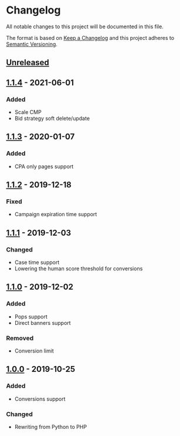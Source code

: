 # Changelog
All notable changes to this project will be documented in this file.

The format is based on [Keep a Changelog](https://keepachangelog.com/en/1.0.0/)
and this project adheres to [Semantic Versioning](https://semver.org/spec/v2.0.0.html).

## [Unreleased]

## [1.1.4] - 2021-06-01
### Added
- Scale CMP
- Bid strategy soft delete/update

## [1.1.3] - 2020-01-07
### Added 
- CPA only pages support

## [1.1.2] - 2019-12-18
### Fixed 
- Campaign expiration time support

## [1.1.1] - 2019-12-03
### Changed 
- Case time support
- Lowering the human score threshold for conversions

## [1.1.0] - 2019-12-02
### Added 
- Pops support
- Direct banners support
### Removed
- Conversion limit

## [1.0.0] - 2019-10-25
### Added
- Conversions support
### Changed
- Rewriting from Python to PHP


[Unreleased]: https://github.com/adshares/adpay/compare/v1.1.4...HEAD
[1.1.4]: https://github.com/adshares/adpay/compare/v1.1.3...v1.1.4
[1.1.3]: https://github.com/adshares/adpay/compare/v1.1.2...v1.1.3
[1.1.2]: https://github.com/adshares/adpay/compare/v1.1.1...v1.1.2
[1.1.1]: https://github.com/adshares/adpay/compare/v1.1.0...v1.1.1
[1.1.0]: https://github.com/adshares/adpay/compare/v1.0.0...v1.1.0
[1.0.0]: https://github.com/adshares/adpay/compare/v0.1.0...v1.0.0
[0.1.0]: https://github.com/adshares/adpay/releases/tag/v0.1.0
